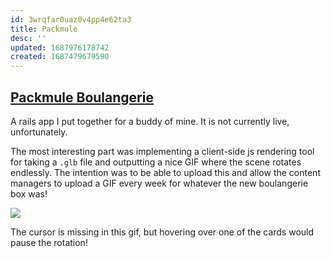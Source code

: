 ```yaml
---
id: 3wrqfar0uaz0v4pp4e62ta3
title: Packmule
desc: ''
updated: 1687976178742
created: 1687479679590
---
```

## [Packmule Boulangerie](https://github.com/helle253/packmule)

A rails app I put together for a buddy of mine. It is not currently live, unfortunately.

The most interesting part was implementing a client-side js rendering tool for taking a `.glb` file and outputting a nice GIF where the scene rotates endlessly. The intention was to be able to upload this and allow the content managers to upload a GIF every week for whatever the new boulangerie box was!


![](assets/packmule.gif)

The cursor is missing in this gif, but hovering over one of the cards would pause the rotation!
